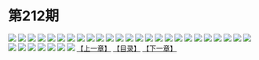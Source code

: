 # 第212期
![](https://mao.mhtupian.com/uploads/img/7563/161523/001.jpg)
![](https://mao.mhtupian.com/uploads/img/7563/161523/002.jpg)
![](https://mao.mhtupian.com/uploads/img/7563/161523/003.jpg)
![](https://mao.mhtupian.com/uploads/img/7563/161523/004.jpg)
![](https://mao.mhtupian.com/uploads/img/7563/161523/005.jpg)
![](https://mao.mhtupian.com/uploads/img/7563/161523/006.jpg)
![](https://mao.mhtupian.com/uploads/img/7563/161523/007.jpg)
![](https://mao.mhtupian.com/uploads/img/7563/161523/008.jpg)
![](https://mao.mhtupian.com/uploads/img/7563/161523/009.jpg)
![](https://mao.mhtupian.com/uploads/img/7563/161523/010.jpg)
![](https://mao.mhtupian.com/uploads/img/7563/161523/011.jpg)
![](https://mao.mhtupian.com/uploads/img/7563/161523/012.jpg)
![](https://mao.mhtupian.com/uploads/img/7563/161523/013.jpg)
![](https://mao.mhtupian.com/uploads/img/7563/161523/014.jpg)
![](https://mao.mhtupian.com/uploads/img/7563/161523/015.jpg)
![](https://mao.mhtupian.com/uploads/img/7563/161523/016.jpg)
![](https://mao.mhtupian.com/uploads/img/7563/161523/017.jpg)
![](https://mao.mhtupian.com/uploads/img/7563/161523/018.jpg)
![](https://mao.mhtupian.com/uploads/img/7563/161523/019.jpg)
![](https://mao.mhtupian.com/uploads/img/7563/161523/020.jpg)
![](https://mao.mhtupian.com/uploads/img/7563/161523/021.jpg)
![](https://mao.mhtupian.com/uploads/img/7563/161523/022.jpg)
![](https://mao.mhtupian.com/uploads/img/7563/161523/023.jpg)
![](https://mao.mhtupian.com/uploads/img/7563/161523/024.jpg)
![](https://mao.mhtupian.com/uploads/img/7563/161523/025.jpg)
![](https://mao.mhtupian.com/uploads/img/7563/161523/026.jpg)
![](https://mao.mhtupian.com/uploads/img/7563/161523/027.jpg)
![](https://mao.mhtupian.com/uploads/img/7563/161523/028.jpg)
![](https://mao.mhtupian.com/uploads/img/7563/161523/029.jpg)
![](https://mao.mhtupian.com/uploads/img/7563/161523/030.jpg)
![](https://mao.mhtupian.com/uploads/img/7563/161523/031.jpg)
![](https://mao.mhtupian.com/uploads/img/7563/161523/032.jpg)
[【上一章】](./70.md)
[【目录】](./README.md)
[【下一章】](./72.md)
